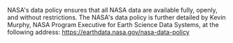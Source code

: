 NASA's data policy ensures that all NASA data are available fully, openly, and without restrictions. The NASA's data policy is further detailed by Kevin Murphy, NASA Program Executive for Earth Science Data Systems, at the following address: https://earthdata.nasa.gov/nasa-data-policy


